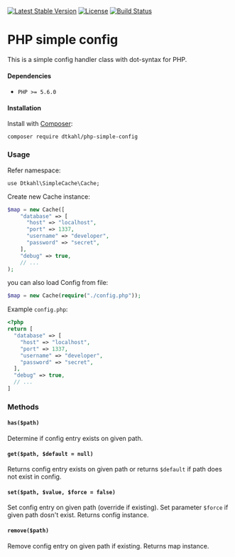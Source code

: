[![Latest Stable Version](https://poser.pugx.org/dtkahl/php-simple-config/v/stable)](https://packagist.org/packages/dtkahl/php-simple-config)
[![License](https://poser.pugx.org/dtkahl/php-simple-config/license)](https://packagist.org/packages/dtkahl/php-simple-config)
[![Build Status](https://travis-ci.org/dtkahl/php-simple-config.svg?branch=master)](https://travis-ci.org/dtkahl/php-simple-config)


# PHP simple config

This is a simple config handler class with dot-syntax for PHP.

#### Dependencies

* `PHP >= 5.6.0`


#### Installation

Install with [Composer](http://getcomposer.org):
```
composer require dtkahl/php-simple-config
```


### Usage

Refer namespace:

```
use Dtkahl\SimpleCache\Cache;
```

Create new Cache instance:

```php
$map = new Cache([
    "database" => [
      "host" => "localhost",
      "port" => 1337,
      "username" => "developer",
      "password" => "secret",
    ],
    "debug" => true,
    // ...
);
```

you can also load Config from file:

```php
$map = new Cache(require("./config.php"));
```


Example `config.php`:

```php
<?php
return [
  "database" => [
    "host" => "localhost",
    "port" => 1337,
    "username" => "developer",
    "password" => "secret",
  ],
  "debug" => true,
  // ...
]
```


### Methods

#### `has($path)`
Determine if config entry exists on given path.

#### `get($path, $default = null)`
Returns config entry exists on given path or returns `$default` if path does not exist in config.

#### `set($path, $value, $force = false)`
Set config entry on given path (override if existing). Set parameter `$force` if given path dosn't exist. 
Returns config instance.

#### `remove($path)`
Remove config entry on given path if existing. Returns map instance.

